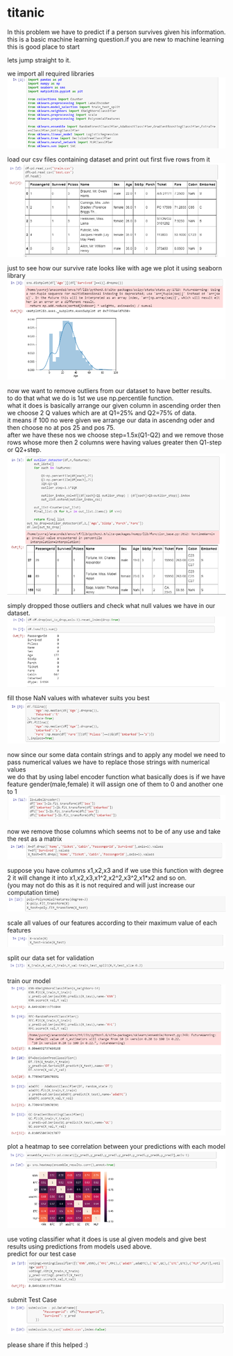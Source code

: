 # titanic

In this problem we have to predict if a person survives given his information.<br/>
this is a basic machine learning question.if you are new to machine learning this is good place to start<br/>

lets jump straight to it.<br/>

we import all required libraries
![](images/titanic_1.PNG)

load our csv files containing dataset and print out first five rows from it
![](images/titanic_2.PNG)

just to see how our survive rate looks like with age we plot it using seaborn library
![](images/titanic_3.PNG)

now we want to remove outliers from our dataset to have better results.<br/>
to do that what we do is 1st we use np.percentile function.<br/>
what it does is basically arrange our given column in ascending order then we choose 2 Q values which are at Q1=25% and Q2=75% of data.<br/>
it means if 100 no were given we arrange our data in ascendng oder and then choose no at pos 25 and pos 75.<br/>
after we have these nos we choose step=1.5x(Q1-Q2) and we remove those rows whose more then 2 columns were having values greater then Q1-step or Q2+step.
![](images/titanic_4.PNG)

simply dropped those outliers and check what null values we have in our dataset.<br/>
![](images/titanic_5.PNG)

fill those NaN values with whatever suits you best
![](images/titanic_6.PNG)

now since our some data contain strings and to apply any model we need to pass numerical values we have to replace those strings with numerical values<br/>
we do that by using label encoder function what basically does is if we have feature gender(male,female) it will assign one of them to 0 and another one to 1
![](images/titanic_7.PNG)

now we remove those columns which seems not to be of any use and take the rest as a matrix
![](images/titanic_8.PNG)

suppose you have columns x1,x2,x3 and if we use this function with degree 2 it will change it into x1,x2,x3,x1^2,x2^2,x3^2,x1*x2 and so on.<br/>
(you may not do this as it is not required and will just increase our computation time)
![](images/titanic_9.PNG)

scale all values of our features according to their maximum value of each features
![](images/titanic_10.PNG)

split our data set for validation
![](images/titanic_11.PNG)

train our model
![](images/titanic_12.PNG)

plot a heatmap to see correlation between your predictions with each model
![](images/titanic_13.PNG)

use voting classifier what it does is use al given models and give best results using predictions from models used above.<br/>
predict for our test case
![](images/titanic_14.PNG)

submit Test Case
![](images/titanic_15.PNG)


please share if this helped :)
